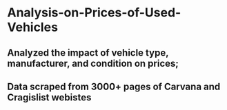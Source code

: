# Analysis-on-Prices-of-Used-Vehicles
## Analyzed the impact of vehicle type, manufacturer, and condition on prices; 
## Data scraped from 3000+ pages of Carvana and Cragislist webistes
